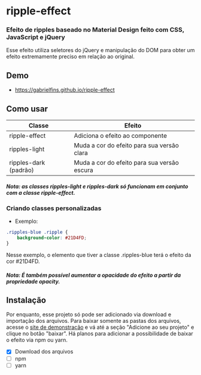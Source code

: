 # ripple-effect

### Efeito de ripples baseado no Material Design feito com **CSS, JavaScript e jQuery**
Esse efeito utiliza seletores do jQuery e manipulação do DOM para obter um efeito extremamente preciso em relação ao original.

## Demo

* https://gabrielfins.github.io/ripple-effect

## Como usar

Classe | Efeito
-------|-------
ripple-effect | Adiciona o efeito ao componente
ripples-light | Muda a cor do efeito para sua versão clara
ripples-dark (padrão) | Muda a cor do efeito para sua versão escura

##### Nota: as classes ripples-light e ripples-dark só funcionam em conjunto com a classe ripple-effect.

### Criando classes personalizadas

* Exemplo:

```css
.ripples-blue .ripple {
    background-color: #21D4FD;
}
```

Nesse exemplo, o elemento que tiver a classe .ripples-blue terá o efeito da cor #21D4FD.

##### Nota: É também possível aumentar a opacidade do efeito a partir da propriedade opacity.

## Instalação

Por enquanto, esse projeto só pode ser adicionado via download e importação dos arquivos. Para baixar somente as pastas dos arquivos,
acesse o [site de demonstração](https://gabrielfins.github.io/ripple-effect) e vá até a seção "Adicione ao seu projeto" e clique no botão "baixar".
Há planos para adicionar a possibilidade de baixar o efeito via npm ou yarn.

- [x] Download dos arquivos
- [ ] npm
- [ ] yarn
